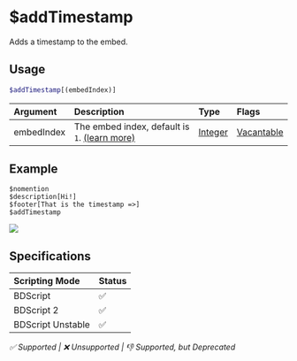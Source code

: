 # $addTimestamp
Adds a timestamp to the embed.

## Usage
```php
$addTimestamp[(embedIndex)]
```

| Argument | Description | Type | Flags |
| :---- | :---- | :---- | :---- |
| embedIndex |  The embed index, default is `1`. [(learn more)](/src/resources/embedIndexes.md) | [Integer](/src/resources/arguments/types.md#integer) | [Vacantable](/src/resources/arguments/flags.md#vacantable)

## Example
```
$nomention
$description[Hi!]
$footer[That is the timestamp =>]
$addTimestamp
```
![](https://user-images.githubusercontent.com/69215413/119733171-25bc8780-be47-11eb-9817-e5bb53d46af2.png)

## Specifications
| Scripting Mode | Status
| :---- | :---- |
| BDScript | ✅ |
| BDScript 2 | ✅ |
| BDScript Unstable | ✅ |

*✅ Supported | ❌ Unsupported | 👎 Supported, but Deprecated*